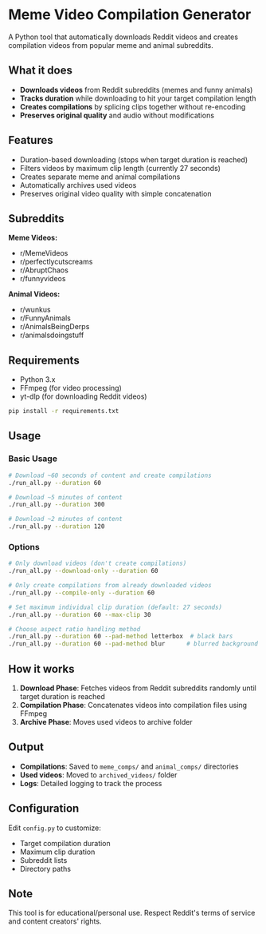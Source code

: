 # Meme Video Compilation Generator

A Python tool that automatically downloads Reddit videos and creates compilation videos from popular meme and animal subreddits.

## What it does

- **Downloads videos** from Reddit subreddits (memes and funny animals)
- **Tracks duration** while downloading to hit your target compilation length
- **Creates compilations** by splicing clips together without re-encoding
- **Preserves original quality** and audio without modifications

## Features

- Duration-based downloading (stops when target duration is reached)
- Filters videos by maximum clip length (currently 27 seconds)
- Creates separate meme and animal compilations
- Automatically archives used videos
- Preserves original video quality with simple concatenation

## Subreddits

**Meme Videos:**
- r/MemeVideos
- r/perfectlycutscreams  
- r/AbruptChaos
- r/funnyvideos

**Animal Videos:**
- r/wunkus
- r/FunnyAnimals
- r/AnimalsBeingDerps
- r/animalsdoingstuff

## Requirements

- Python 3.x
- FFmpeg (for video processing)
- yt-dlp (for downloading Reddit videos)

```bash
pip install -r requirements.txt
```

## Usage

### Basic Usage
```bash
# Download ~60 seconds of content and create compilations
./run_all.py --duration 60

# Download ~5 minutes of content
./run_all.py --duration 300

# Download ~2 minutes of content  
./run_all.py --duration 120
```

### Options
```bash
# Only download videos (don't create compilations)
./run_all.py --download-only --duration 60

# Only create compilations from already downloaded videos
./run_all.py --compile-only --duration 60

# Set maximum individual clip duration (default: 27 seconds)
./run_all.py --duration 60 --max-clip 30

# Choose aspect ratio handling method
./run_all.py --duration 60 --pad-method letterbox  # black bars
./run_all.py --duration 60 --pad-method blur      # blurred background
```

## How it works

1. **Download Phase**: Fetches videos from Reddit subreddits randomly until target duration is reached
2. **Compilation Phase**: Concatenates videos into compilation files using FFmpeg
3. **Archive Phase**: Moves used videos to archive folder

## Output

- **Compilations**: Saved to `meme_comps/` and `animal_comps/` directories
- **Used videos**: Moved to `archived_videos/` folder
- **Logs**: Detailed logging to track the process

## Configuration

Edit `config.py` to customize:
- Target compilation duration
- Maximum clip duration
- Subreddit lists
- Directory paths

## Note

This tool is for educational/personal use. Respect Reddit's terms of service and content creators' rights.